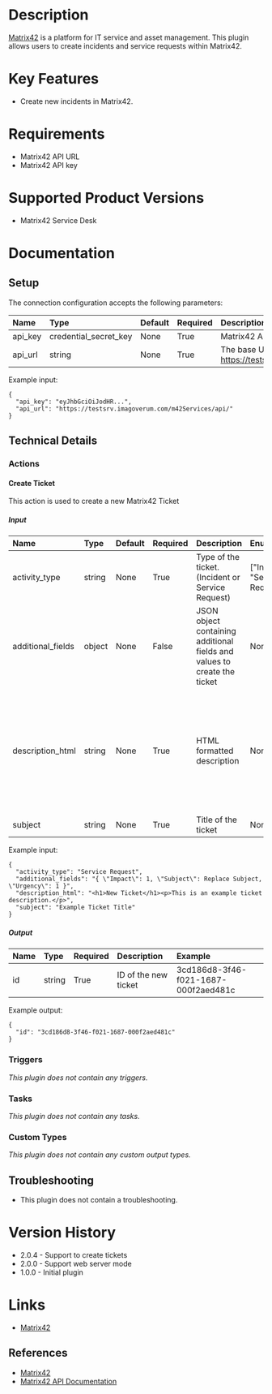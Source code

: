 # Description

[Matrix42](https://www.matrix42.com/) is a platform for IT service and asset management. This plugin allows users to create incidents and service requests within Matrix42.


# Key Features

* Create new incidents in Matrix42.

# Requirements

* Matrix42 API URL
* Matrix42 API key

# Supported Product Versions

* Matrix42 Service Desk

# Documentation

## Setup

The connection configuration accepts the following parameters:  

|Name|Type|Default|Required|Description|Enum|Example|Placeholder|Tooltip|
| :--- | :--- | :--- | :--- | :--- | :--- | :--- | :--- | :--- |
|api_key|credential_secret_key|None|True|Matrix42 API key for authentication|None|eyJhbGciOiJodHR...|None|None|
|api_url|string|None|True|The base URL for your Matrix42 API (e.g. https://testsrv.imagoverum.com/m42Services/api/)|None|https://testsrv.imagoverum.com/m42Services/api/|None|None|

Example input:

```
{
  "api_key": "eyJhbGciOiJodHR...",
  "api_url": "https://testsrv.imagoverum.com/m42Services/api/"
}
```

## Technical Details

### Actions


#### Create Ticket

This action is used to create a new Matrix42 Ticket

##### Input

|Name|Type|Default|Required|Description|Enum|Example|Placeholder|Tooltip|
| :--- | :--- | :--- | :--- | :--- | :--- | :--- | :--- | :--- |
|activity_type|string|None|True|Type of the ticket. (Incident or Service Request)|["Incident", "Service Request"]|Service Request|None|None|
|additional_fields|object|None|False|JSON object containing additional fields and values to create the ticket|None|{ "Impact": 1, "Subject": Replace Subject, "Urgency": 1 }|None|None|
|description_html|string|None|True|HTML formatted description|None|<h1>New Ticket</h1><p>This is an example ticket description.</p>|None|None|
|subject|string|None|True|Title of the ticket|None|Example Ticket Title|None|None|
  
Example input:

```
{
  "activity_type": "Service Request",
  "additional_fields": "{ \"Impact\": 1, \"Subject\": Replace Subject, \"Urgency\": 1 }",
  "description_html": "<h1>New Ticket</h1><p>This is an example ticket description.</p>",
  "subject": "Example Ticket Title"
}
```

##### Output

|Name|Type|Required|Description|Example|
| :--- | :--- | :--- | :--- | :--- |
|id|string|True|ID of the new ticket|3cd186d8-3f46-f021-1687-000f2aed481c|
  
Example output:

```
{
  "id": "3cd186d8-3f46-f021-1687-000f2aed481c"
}
```
### Triggers
  
*This plugin does not contain any triggers.*
### Tasks
  
*This plugin does not contain any tasks.*

### Custom Types
  
*This plugin does not contain any custom output types.*

## Troubleshooting

* This plugin does not contain a troubleshooting.

# Version History

* 2.0.4 - Support to create tickets
* 2.0.0 - Support web server mode
* 1.0.0 - Initial plugin

# Links

* [Matrix42](https://www.matrix42.com/)

## References

* [Matrix42](https://www.matrix42.com/)
* [Matrix42 API Documentation](https://help.matrix42.com/030_ESMP/030_INT/Business_Processes_and_API_Integrations/Public_API_reference_documentation)